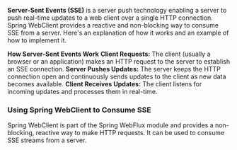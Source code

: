 **Server-Sent Events (SSE)** is a server push technology enabling a server to push real-time updates to a web client over a single HTTP connection. Spring WebClient provides a reactive and non-blocking way to consume SSE from a server. Here's an explanation of how it works and an example of how to implement it.

**How Server-Sent Events Work**
**Client Requests:** The client (usually a browser or an application) makes an HTTP request to the server to establish an SSE connection.
**Server Pushes Updates:** The server keeps the HTTP connection open and continuously sends updates to the client as new data becomes available.
**Client Receives Updates:** The client listens for incoming updates and processes them in real-time.


### Using Spring WebClient to Consume SSE

Spring WebClient is part of the Spring WebFlux module and provides a non-blocking, reactive way to make HTTP requests. It can be used to consume SSE streams from a server.
